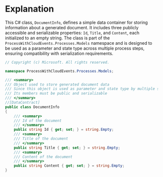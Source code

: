# Explanation
This C# class, `DocumentInfo`, defines a simple data container for storing information about a generated document. It includes three publicly accessible and serializable properties: `Id`, `Title`, and `Content`, each initialized to an empty string. The class is part of the `ProcessWithCloudEvents.Processes.Models` namespace and is designed to be used as a parameter and state type across multiple process steps, ensuring compatibility with serialization requirements.

```csharp
// Copyright (c) Microsoft. All rights reserved.

namespace ProcessWithCloudEvents.Processes.Models;

/// <summary>
/// Object used to store generated document data
/// Since this object is used as parameter and state type by multiple steps,
/// Its members must be public and serializable
/// </summary>
//[DataContract]
public class DocumentInfo
{
    /// <summary>
    /// Id of the document
    /// </summary>
    public string Id { get; set; } = string.Empty;
    /// <summary>
    /// Title of the document
    /// </summary>
    public string Title { get; set; } = string.Empty;
    /// <summary>
    /// Content of the document
    /// </summary>
    public string Content { get; set; } = string.Empty;
}
```